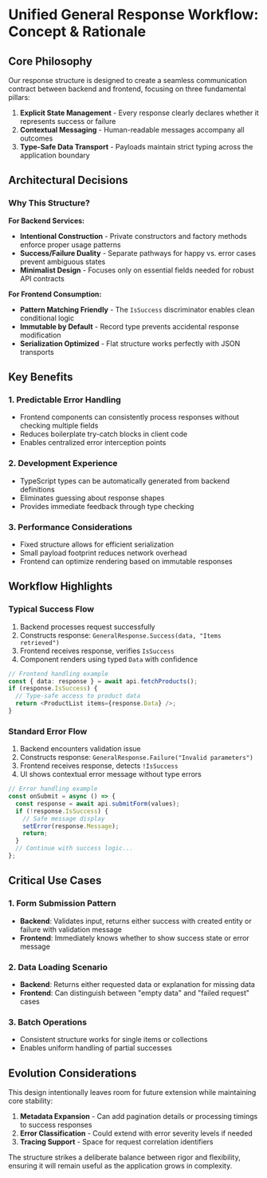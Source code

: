 # Unified General Response Workflow: Concept & Rationale

## Core Philosophy

Our response structure is designed to create a seamless communication contract between backend and frontend, focusing on three fundamental pillars:

1. **Explicit State Management** - Every response clearly declares whether it represents success or failure
2. **Contextual Messaging** - Human-readable messages accompany all outcomes
3. **Type-Safe Data Transport** - Payloads maintain strict typing across the application boundary

## Architectural Decisions

### Why This Structure?

**For Backend Services:**
- **Intentional Construction** - Private constructors and factory methods enforce proper usage patterns
- **Success/Failure Duality** - Separate pathways for happy vs. error cases prevent ambiguous states
- **Minimalist Design** - Focuses only on essential fields needed for robust API contracts

**For Frontend Consumption:**
- **Pattern Matching Friendly** - The `IsSuccess` discriminator enables clean conditional logic
- **Immutable by Default** - Record type prevents accidental response modification
- **Serialization Optimized** - Flat structure works perfectly with JSON transports

## Key Benefits

### 1. Predictable Error Handling
- Frontend components can consistently process responses without checking multiple fields
- Reduces boilerplate try-catch blocks in client code
- Enables centralized error interception points

### 2. Development Experience
- TypeScript types can be automatically generated from backend definitions
- Eliminates guessing about response shapes
- Provides immediate feedback through type checking

### 3. Performance Considerations
- Fixed structure allows for efficient serialization
- Small payload footprint reduces network overhead
- Frontend can optimize rendering based on immutable responses

## Workflow Highlights

### Typical Success Flow
1. Backend processes request successfully
2. Constructs response: `GeneralResponse.Success(data, "Items retrieved")`
3. Frontend receives response, verifies `IsSuccess`
4. Component renders using typed `Data` with confidence

```typescript
// Frontend handling example
const { data: response } = await api.fetchProducts();
if (response.IsSuccess) {
  // Type-safe access to product data
  return <ProductList items={response.Data} />;
}
```

### Standard Error Flow
1. Backend encounters validation issue
2. Constructs response: `GeneralResponse.Failure("Invalid parameters")`
3. Frontend receives response, detects `!IsSuccess`
4. UI shows contextual error message without type errors

```typescript
// Error handling example
const onSubmit = async () => {
  const response = await api.submitForm(values);
  if (!response.IsSuccess) {
    // Safe message display
    setError(response.Message);
    return;
  }
  // Continue with success logic...
};
```

## Critical Use Cases

### 1. Form Submission Pattern
- **Backend**: Validates input, returns either success with created entity or failure with validation message
- **Frontend**: Immediately knows whether to show success state or error message

### 2. Data Loading Scenario
- **Backend**: Returns either requested data or explanation for missing data
- **Frontend**: Can distinguish between "empty data" and "failed request" cases

### 3. Batch Operations
- Consistent structure works for single items or collections
- Enables uniform handling of partial successes

## Evolution Considerations

This design intentionally leaves room for future extension while maintaining core stability:

1. **Metadata Expansion** - Can add pagination details or processing timings to success responses
2. **Error Classification** - Could extend with error severity levels if needed
3. **Tracing Support** - Space for request correlation identifiers

The structure strikes a deliberate balance between rigor and flexibility, ensuring it will remain useful as the application grows in complexity.